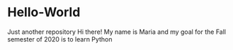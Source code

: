 # Hello-World
Just another repository
Hi there!
My name is Maria and my goal for the Fall semester of 2020 is to learn Python 
